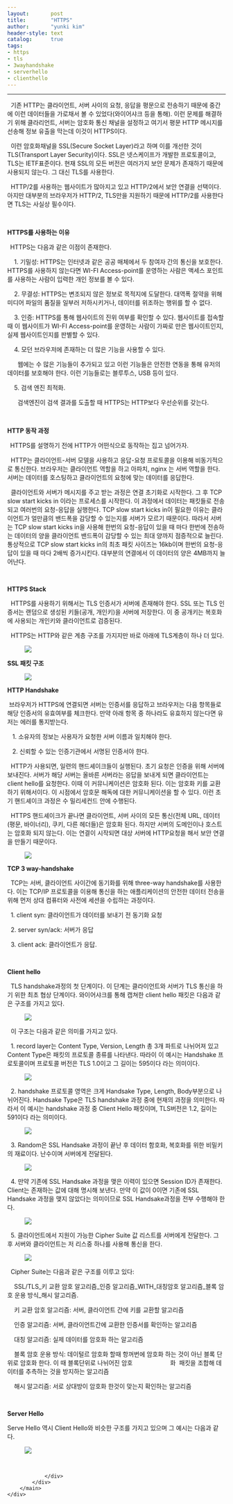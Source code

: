 ```yaml
---
layout:       post
title:        "HTTPS"
author:       "yunki kim"
header-style: text
catalog:      true
tags: 
- https
- tls
- 3wayhandshake
- serverhello
- clienthello
---
```


<head></head>
<body id="tt-body-page" class="">
<div id="wrap" class="wrap-right">
    <div id="container">
        <main class="main ">
            <div class="area-main">
                <div class="area-view">
                    <div class="article-header"></div>
                    <hr>
                    <div class="article-view">
                        <div class="contents_style">
                            <p data-ke-size="size16">&nbsp; 기존 HTTP는 클라이언트, 서버 사이의 요청, 응답을 평문으로 전송하기 때문에 중간에 이런 데이터들을 가로채서 볼 수 있었다(와이어샤크 등을 통해). 이런 문제를 해결하기 위해 클라리언트, 서버는 암호화 통신 채널을 설정하고 여기서 평문 HTTP 메시지를 선송해 정보 유출을 막는데 이것이 HTTPS이다.</p>
<p data-ke-size="size16">&nbsp; 이런 암호화채널을 SSL(Secure Socket Layer)라고 하며 이를 개선한 것이 TLS(Transport Layer Security)이다. SSL은 넷스케이프가 개발한 프로토콜이고, TLS는 IETF표준이다. 현재 SSL의 모든 버전은 여러가지 보안 문제가 존재하기 때문에 사용되지 않는다. 그 대신 TLS를 사용한다.&nbsp;</p>
<p data-ke-size="size16">&nbsp; HTTP/2를 사용하는 웹사이트가 많아지고 있고 HTTP/2에서 보안 연결을 선택이다. 아지만 대부분의 브라우저가 HTTP/2, TLS만을 지원하기 때문에 HTTP/2를 사용한다면 TLS는 사실상 필수이다.&nbsp;</p>
<p data-ke-size="size16">&nbsp;</p>
<p data-ke-size="size16"><b>HTTPS를 사용하는 이유</b></p>
<p data-ke-size="size16"><b>&nbsp;&nbsp;</b>HTTPS는 다음과 같은 이점이 존재한다.</p>
<p data-ke-size="size16">&nbsp; &nbsp; 1. 기밀성: HTTPS는 인터넷과 같은 공공 매체에서 두 참여자 간의 통신을 보호한다. HTTPS를 사용하지 않는다면 WI-FI Access-point를 운영하는 사람은 액세스 포인트를 사용하는 사람이 입력한 개인 정보를 볼 수 있다.</p>
<p data-ke-size="size16">&nbsp; &nbsp; 2. 무결성: HTTPS는 변조되지 않은 정보로 목적지에 도달한다. 대역폭 절약을 위해 미디어 파일의 품질을 일부러 저하시키거나, 데이터를 위조하는 행위를 할 수 없다.</p>
<p data-ke-size="size16">&nbsp; &nbsp; 3. 인증: HTTPS를 통해 웹사이트의 진위 여부를 확인할 수 있다. 웹사이트를 접속할 때 이 웹사이트가 WI-FI Access-point를 운영하는 사람이 가짜로 만은 웹사이트인지, 실제 웹사이트인지를 판별할 수 있다.&nbsp;</p>
<p data-ke-size="size16">&nbsp; &nbsp; 4. 모던 브라우저에 존재하는 더 많은 기능을 사용할 수 있다.</p>
<p data-ke-size="size16">&nbsp; &nbsp; &nbsp; 웹에는 수 많은 기능들이 추가되고 있고 이런 기능들은 안전한 연동을 통해 유저의 데이터를 보호해야 한다. 이런 기능들로는 블루투스, USB 등이 있다.&nbsp;</p>
<p data-ke-size="size16">&nbsp; &nbsp; 5. 검색 엔진 최적화.</p>
<p data-ke-size="size16">&nbsp; &nbsp; &nbsp; 검색엔진이 검색 결과를 도출할 때 HTTPS는 HTTP보다 우선순위를 갖는다.&nbsp;</p>
<p data-ke-size="size16">&nbsp;</p>
<p data-ke-size="size16"><b>HTTP 동작 과정</b></p>
<p data-ke-size="size16"><b>&nbsp;&nbsp;</b>HTTPS를 설명하기 전에 HTTP가 어떤식으로 동작하는 집고 넘어가자.&nbsp;</p>
<p data-ke-size="size16">&nbsp; HTTP는 클라이언트-서버 모델을 사용하고 응답-요청 프로토콜을 이용해 비동기적으로 통신한다. 브라우저는 클라이언트 역할을 하고 아파치, nginx 는 서버 역할을 한다. 서버는 데이터를 호스팅하고 클라이언트의 요청에 맞는 데이터를 응답한다.</p>
<p data-ke-size="size16">&nbsp; 클라이언트와 서버가 메시지를 주고 받는 과정은 연결 초기화로 시작한다. 그 후 TCP slow start kicks in 이라는 프로세스를 시작한다. 이 과정에서 데이터는 패킷들로 전송되고 여러번의 요청-응답을 실행한다. TCP slow start kicks in이 필요한 이유는 클라이언트가 얼만큼의 밴드폭을 감당할 수 있는지를 서버가 모르기 때문이다. 따라서 서버는 TCP slow start kicks in을 사용해 한번의 요청-응답이 있을 때 마다 한번에 전송하는 데이터의 양을 클라이언트 밴드폭이 감당할 수 있는 최대 양까지 점증적으로 늘린다. 통상적으로 TCP slow start kicks in의 최초 패킷 사이즈는 16kb이며 한번의 요청-응답이 있을 때 마다 2배씩 증가시킨다. 대부분의 연결에서 이 데이터의 양은 4MB까지 늘어난다.</p>
<p data-ke-size="size16">&nbsp;</p>
<p data-ke-size="size16"><b>HTTPS Stack</b><b></b></p>
<p data-ke-size="size16">&nbsp; HTTPS를 사용하기 위해서는 TLS 인증서가 서버에 존재해야 한다. SSL 또는 TLS 인증서는 랜덤으로 생성된 키들(공개, 개인키)을 서버에 저장한다. 이 중 공개키는 복호화에 사용되는 개인키와 클라이언트로 검증된다.&nbsp;</p>
<p data-ke-size="size16">&nbsp; HTTPS는 HTTP와 같은 계층 구조를 가지지만 바로 아래에 TLS계층이 하나 더 있다.</p>
<p></p><figure class="imageblock alignCenter" data-origin-width="361" data-origin-height="170" data-ke-mobilestyle="widthOrigin">
    <span data-lightbox="lightbox">
        <img src="/img/SFRUUFM=/img.png" data-origin-width="361" data-origin-height="170" data-ke-mobilestyle="widthOrigin">
    </span>
    <figcaption></figcaption>
</figure><p></p>
<p data-ke-size="size16"><b>SSL 패킷 구조</b></p>
<p></p><figure class="imageblock alignCenter" data-origin-width="376" data-origin-height="212" data-ke-mobilestyle="widthOrigin">
    <span data-lightbox="lightbox">
        <img src="/img/SFRUUFM=/img_1.png" data-origin-width="376" data-origin-height="212" data-ke-mobilestyle="widthOrigin">
    </span>
    <figcaption></figcaption>
</figure><p></p>
<p data-ke-size="size16"><b>HTTP Handshake</b></p>
<p data-ke-size="size16">&nbsp;브라우저가 HTTPS에 연결되면 서버는 인증서를 응답하고 브라우저는 다음 항목들로 해당 인증서의 유효여부를 체크한다. 만약 아래 항목 중 하나라도 유효하지 않는다면 유저는 에러를 통지받는다.</p>
<p data-ke-size="size16">&nbsp; &nbsp;1. 소유자의 정보는 사용자가 요청한 서버 이름과 일치해야 한다.</p>
<p data-ke-size="size16">&nbsp; &nbsp;2. 신뢰할 수 있는 인증기관에서 서명된 인증서야 한다.</p>
<p data-ke-size="size16">&nbsp; HTTP가 사용되면, 일련의 핸드셰이크들이 실행된다. 초기 요청은 인증을 위해 서버에 보내진다. 서버가 해당 서버는 올바른 서버라는 응답을 보내게 되면 클라이언트는 client hello를 요청한다. 이때 이 커뮤니케이션은 암호화 된다. 이는 암호화 키를 교환하기 위해서이다. 이 시점에서 암호문 해독에 대한 커뮤니케이션을 할 수 있다. 이런 초기 핸드셰이크 과정은 수 밀리세컨드 안에 수행된다.&nbsp;</p>
<p data-ke-size="size16">&nbsp; HTTPS 핸드셰이크가 끝나면 클라이언트, 서버 사이의 모든 통신(전체 URL, 데이터(평문, 바이너리), 쿠키, 다른 헤더들)은 암호화 된다. 하지만 서버의 도메인이나 호스트는 암호화 되지 않는다. 이는 연결이 시작되면 대상 서버에 HTTP요청을 해서 보안 연결을 만들기 때문이다.</p>
<p></p><figure class="imageblock alignCenter" data-origin-width="577" data-origin-height="562" data-ke-mobilestyle="widthOrigin">
    <span data-lightbox="lightbox">
        <img src="/img/SFRUUFM=/img_2.png" data-origin-width="577" data-origin-height="562" data-ke-mobilestyle="widthOrigin">
    </span>
    <figcaption></figcaption>
</figure><p></p>
<p data-ke-size="size16"><b>TCP 3 way-handshake</b></p>
<p data-ke-size="size16">&nbsp; TCP는 서버, 클라이언트 사이간에 동기화를 위해 three-way handshake를 사용한다. 이는 TCP/IP 프로토콜을 이용해 통신을 하는 애플리케이션의 안전한 데이터 전송을 위해 먼저 상대 컴퓨터와 사전에 세션을 수립하는 과정이다.</p>
<p data-ke-size="size16">&nbsp; 1. client syn: 클라이언트가 데이터를 보내기 전 동기화 요청</p>
<p data-ke-size="size16">&nbsp; 2. server syn/ack: 서버가 응답</p>
<p data-ke-size="size16">&nbsp; 3. client ack: 클라이언트가 응답.</p>
<p data-ke-size="size16">&nbsp;</p>
<p data-ke-size="size16"><b>Client hello</b></p>
<p data-ke-size="size16">&nbsp; TLS handshake과정의 첫 단계이다. 이 단계는 클라이언트와 서버가 TLS 통신을 하기 위한 최초 협상 단계이다. 와이어샤크를 통해 캡쳐한 client hello 패킷은 다음과 같은 구조를 가지고 있다.</p>
<p></p><figure class="imageblock alignCenter" data-origin-width="1358" data-origin-height="1288" data-ke-mobilestyle="widthOrigin">
    <span data-lightbox="lightbox">
        <img src="/img/SFRUUFM=/img_3.png" data-origin-width="1358" data-origin-height="1288" data-ke-mobilestyle="widthOrigin">
    </span>
    <figcaption></figcaption>
</figure><p></p>
<p data-ke-size="size16">&nbsp; 이 구조는 다음과 같은 의미를 가지고 있다.</p>
<p data-ke-size="size16">&nbsp; 1. record layer는 Content Type, Version, Length 총 3개 파트로 나뉘어져 있고 Content Type은 패킷의 프로토콜 종류를 나타낸다. 따라이 이 예시는 Handshake 프로토콜이며 프로토콜 버전은 TLS 1.0이고 그 길이는 595이다 라는 의미이다.</p>
<p></p><figure class="imageblock alignCenter" data-origin-width="864" data-origin-height="142" data-ke-mobilestyle="widthOrigin">
    <span data-lightbox="lightbox">
        <img src="/img/SFRUUFM=/img_4.png" data-origin-width="864" data-origin-height="142" data-ke-mobilestyle="widthOrigin">
    </span>
    <figcaption></figcaption>
</figure><p></p>
<p data-ke-size="size16">&nbsp; 2. handshake 프로토콜 영역은 크게 Handsake Type, Length, Body부분으로 나뉘어진다. Handsake Type은 TLS handshake 과정 중에 현재의 과정을 의미한다. 따라서 이 예시는 handshake 과정 중 Client Hello 패킷이며, TLS버전은 1.2, 길이는 591이다 라는 의미이다.</p>
<p></p><figure class="imageblock alignCenter" data-origin-width="564" data-origin-height="154" data-ke-mobilestyle="widthOrigin">
    <span data-lightbox="lightbox">
        <img src="/img/SFRUUFM=/img_5.png" data-origin-width="564" data-origin-height="154" data-ke-mobilestyle="widthOrigin">
    </span>
    <figcaption></figcaption>
</figure><p></p>
<p data-ke-size="size16">&nbsp; 3. Random은 SSL Handsake 과정이 끝난 후 데이터 함호화, 복호화를 위한 비밀키의 재료이다. 난수이며 서버에게 전달된다.</p>
<p></p><figure class="imageblock alignCenter" data-origin-width="1196" data-origin-height="50" data-ke-mobilestyle="widthOrigin">
    <span data-lightbox="lightbox">
        <img src="/img/SFRUUFM=/img_6.png" data-origin-width="1196" data-origin-height="50" data-ke-mobilestyle="widthOrigin">
    </span>
    <figcaption></figcaption>
</figure><p></p>
<p data-ke-size="size16">&nbsp; 4. 만약 기존에 SSL Handsake 과정을 맺은 이력이 있으면 Session ID가 존재한다. Client는 존재하는 값에 대해 명시해 보낸다. 만약 이 값이 0이면 기존에 SSL Handsake 과정을 맺지 않았다는 의미이므로 SSL Handsake과정을 전부 수행해야 한다.</p>
<p></p><figure class="imageblock alignCenter" data-origin-width="1230" data-origin-height="88" data-ke-mobilestyle="widthOrigin">
    <span data-lightbox="lightbox">
        <img src="/img/SFRUUFM=/img_7.png" data-origin-width="1230" data-origin-height="88" data-ke-mobilestyle="widthOrigin">
    </span>
    <figcaption></figcaption>
</figure><p></p>
<p data-ke-size="size16">&nbsp; 5. 클라이언트에서 지원이 가능한 Cipher Suite 값 리스트를 서버에게 전달한다. 그 후 서버와 클라이언트는 저 리스중 하나를 사용해 통신을 한다.</p>
<p></p><figure class="imageblock alignCenter" data-origin-width="1204" data-origin-height="670" data-ke-mobilestyle="widthOrigin">
    <span data-lightbox="lightbox">
        <img src="/img/SFRUUFM=/img_8.png" data-origin-width="1204" data-origin-height="670" data-ke-mobilestyle="widthOrigin">
    </span>
    <figcaption></figcaption>
</figure><p></p>
<p data-ke-size="size16">&nbsp; Cipher Suite는 다음과 같은 구조를 이루고 있다:&nbsp;</p>
<p data-ke-size="size16">&nbsp; &nbsp; SSL/TLS_키 교환 암호 알고리즘_인증 알고리즘_WITH_대칭암호 알고리즘_블록 암호 운용 방식_해시 알고리즘.</p>
<p data-ke-size="size16">&nbsp; &nbsp; 키 교환 암호 알고리즘: 서버, 클라이언트 간에 키를 교환할 알고리즘</p>
<p data-ke-size="size16">&nbsp; &nbsp; 인증 알고리즘: 서버, 클라이언트간에 교환한 인증서를 확인하는 알고리즘</p>
<p data-ke-size="size16">&nbsp; &nbsp; 대칭 알고리즘: 실제 데이터를 암호화 하는 알고리즘</p>
<p data-ke-size="size16">&nbsp; &nbsp; 블록 암호 운용 방식: 데이털르 암호화 할때 항꺼번에 암호화 하는 것이 아닌 블록 단위로 암호화 한다. 이 때 블록단위로 나뉘어진 암호&nbsp; &nbsp; &nbsp; &nbsp; &nbsp; &nbsp; &nbsp; &nbsp; &nbsp; &nbsp; &nbsp; 화&nbsp; 패킷을 조합해 데이터를 추측하는 것을 방지하는 알고리즘</p>
<p data-ke-size="size16">&nbsp; &nbsp; 해시 알고리즘: 서로 상대방이 암호화 한것이 맞는지 확인하는 알고리즘</p>
<p data-ke-size="size16">&nbsp;</p>
<p data-ke-size="size16"><b>Server Hello</b></p>
<p data-ke-size="size16">Serve Hello 역시 Client Hello와 비슷한 구조를 가지고 있으며 그 예시는 다음과 같다.</p>
<p></p><figure class="imageblock alignCenter" data-origin-width="1274" data-origin-height="634" data-ke-mobilestyle="widthOrigin">
    <span data-lightbox="lightbox">
        <img src="/img/SFRUUFM=/img_9.png" data-origin-width="1274" data-origin-height="634" data-ke-mobilestyle="widthOrigin">
    </span>
    <figcaption></figcaption>
</figure><p></p>
                        </div>
                        <br>
                        <div class="tags"></div>
                    </div>
                    
                </div>
            </div>
        </main>
    </div>
</div>


</body>